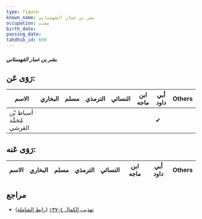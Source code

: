```yaml
---
type: figure
known_name: بشر بن عمار القهستاني
occupation: محدث
birth_date:
passing_date:
tahdhib_id: 699
---
```

##### بشر بن عمار القهستاني

## رَوَى عَن:
| الاسم                     | البخاري | مسلم | الترمذي | النسائي | ابن ماجه | أبي داود | Others |
| ------------------------- | ------- | ---- | ------- | ------- | -------- | -------- | ------ |
| أسباط بْن مُحَمَّد القرشي |         |      |         |         |          | ✔        |        |
## رَوَى عَنه:
| الاسم | البخاري | مسلم | الترمذي | النسائي | ابن ماجه | أبي داود | Others |
| ----- | ------- | ---- | ------- | ------- | -------- | -------- | ------ |
## مراجع
- [تهذيب الكمال ٤-١٣٧](obsidian://open?vault=Tahdhib-al-Kamal&file=Figures/٦٩٩-بشر%20بن%20عمار%20القهستاني) ([رابط الشاملة](https://shamela.ws/book/3722/1651))